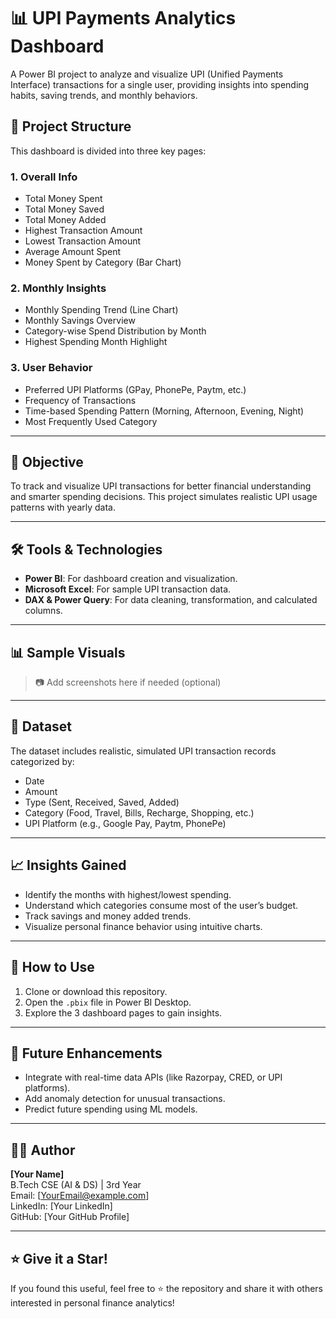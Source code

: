 # 📊 UPI Payments Analytics Dashboard

A Power BI project to analyze and visualize UPI (Unified Payments Interface) transactions for a single user, providing insights into spending habits, saving trends, and monthly behaviors.

## 📁 Project Structure

This dashboard is divided into three key pages:

### 1. **Overall Info**
- Total Money Spent
- Total Money Saved
- Total Money Added
- Highest Transaction Amount
- Lowest Transaction Amount
- Average Amount Spent
- Money Spent by Category (Bar Chart)

### 2. **Monthly Insights**
- Monthly Spending Trend (Line Chart)
- Monthly Savings Overview
- Category-wise Spend Distribution by Month
- Highest Spending Month Highlight

### 3. **User Behavior**
- Preferred UPI Platforms (GPay, PhonePe, Paytm, etc.)
- Frequency of Transactions
- Time-based Spending Pattern (Morning, Afternoon, Evening, Night)
- Most Frequently Used Category

---

## 📌 Objective

To track and visualize UPI transactions for better financial understanding and smarter spending decisions. This project simulates realistic UPI usage patterns with yearly data.

---

## 🛠️ Tools & Technologies

- **Power BI**: For dashboard creation and visualization.
- **Microsoft Excel**: For sample UPI transaction data.
- **DAX & Power Query**: For data cleaning, transformation, and calculated columns.

---

## 📊 Sample Visuals

> 📷 Add screenshots here if needed (optional)

---

## 📁 Dataset

The dataset includes realistic, simulated UPI transaction records categorized by:
- Date
- Amount
- Type (Sent, Received, Saved, Added)
- Category (Food, Travel, Bills, Recharge, Shopping, etc.)
- UPI Platform (e.g., Google Pay, Paytm, PhonePe)

---

## 📈 Insights Gained

- Identify the months with highest/lowest spending.
- Understand which categories consume most of the user’s budget.
- Track savings and money added trends.
- Visualize personal finance behavior using intuitive charts.

---

## 🚀 How to Use

1. Clone or download this repository.
2. Open the `.pbix` file in Power BI Desktop.
3. Explore the 3 dashboard pages to gain insights.

---

## 📌 Future Enhancements

- Integrate with real-time data APIs (like Razorpay, CRED, or UPI platforms).
- Add anomaly detection for unusual transactions.
- Predict future spending using ML models.

---

## 🙋‍♂️ Author

**[Your Name]**  
B.Tech CSE (AI & DS) | 3rd Year  
Email: [YourEmail@example.com]  
LinkedIn: [Your LinkedIn]  
GitHub: [Your GitHub Profile]

---

## ⭐️ Give it a Star!

If you found this useful, feel free to ⭐ the repository and share it with others interested in personal finance analytics!

